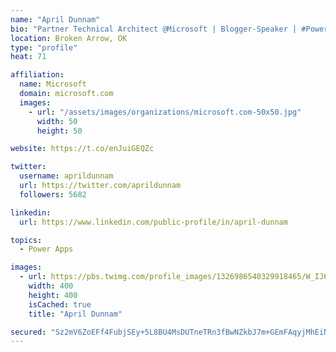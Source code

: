 ```yaml
---
name: "April Dunnam"
bio: "Partner Technical Architect @Microsoft | Blogger-Speaker | #PowerApps, #PowerAutomate, #Office365, #SharePoint | #WIT | #Karaoke Queen"
location: Broken Arrow, OK
type: "profile"
heat: 71

affiliation:
  name: Microsoft
  domain: microsoft.com
  images:
    - url: "/assets/images/organizations/microsoft.com-50x50.jpg"
      width: 50
      height: 50

website: https://t.co/enJuiGEQZc

twitter:
  username: aprildunnam
  url: https://twitter.com/aprildunnam
  followers: 5682

linkedin:
  url: https://www.linkedin.com/public-profile/in/april-dunnam

topics:
  - Power Apps

images:
  - url: https://pbs.twimg.com/profile_images/1326986540329918465/W_IJ6Ih2_400x400.jpg
    width: 400
    height: 400
    isCached: true
    title: "April Dunnam"

secured: "Sz2mV6ZoEFf4FubjSEy+5L8BU4MsDUTneTRn3fBwNZkbJ7m+GEmFAqyjMhEiNPTmjhKW93J5dRlmiVM+GOtnS7GXsUxzELcKRTmZld+xqePB1+XwywNPgJRbZ7RqB+tBJqlT0v1cQcZcQiBR2Zbg0H1560qVbFqIM8Bt3o6saoL1txS9tG7J1d3MC6MUPJcXHla34Fe2fSRC1wruBYG/9rJ4iZ1VvnVQ8h0LTX6vfq/+7s/l5NG6EKrD2Ir7nJKRHDXCHbXMf3iCL6BV+tlCh9kRPxwoizj0RAdeIzSB3jEE3yawnSPeN7LalSGafbapODvR4Zl6+6NiKxHK9Gxm77dQlVIq2+fuXiS/fEfhLD4j7HVRRzLCqtrfpLKW2gi5s+1auHgGK+6jItbGYYCoGLuGvV2wz0SmbO4DoyA4Gao=;i5iHMm8/QfgnECMuGcoDAQ=="
---
```


